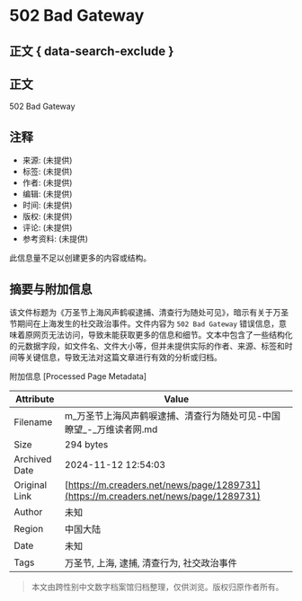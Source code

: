 # 502 Bad Gateway

## 正文 { data-search-exclude }


## 正文
502 Bad Gateway

## 注释
- 来源: (未提供)
- 标签: (未提供)
- 作者: (未提供)
- 编辑: (未提供)
- 时间: (未提供)
- 版权: (未提供)
- 评论: (未提供)
- 参考资料: (未提供) 

此信息量不足以创建更多的内容或结构。

## 摘要与附加信息

<!-- tcd_abstract -->
该文件标题为《万圣节上海风声鹤唳逮捕、清查行为随处可见》，暗示有关于万圣节期间在上海发生的社交政治事件。文件内容为 `502 Bad Gateway` 错误信息，意味着原网页无法访问，导致未能获取更多的信息和细节。文本中包含了一些结构化的元数据字段，如文件名、文件大小等，但并未提供实际的作者、来源、标签和时间等关键信息，导致无法对这篇文章进行有效的分析或归档。
<!-- tcd_abstract_end -->

附加信息 [Processed Page Metadata]

| Attribute       | Value                                  |
|-----------------|----------------------------------------|
| Filename        | m_万圣节上海风声鹤唳逮捕、清查行为随处可见-中国瞭望_-_万维读者网.md                             |
| Size            | 294 bytes                           |
| Archived Date   | 2024-11-12 12:54:03                             |
| Original Link   | [https://m.creaders.net/news/page/1289731](https://m.creaders.net/news/page/1289731)                       |
| Author          | 未知                               |
| Region          | 中国大陆                               |
| Date            | 未知                                 |
| Tags            | 万圣节, 上海, 逮捕, 清查行为, 社交政治事件                                 |
>
> 本文由跨性别中文数字档案馆归档整理，仅供浏览。版权归原作者所有。
>